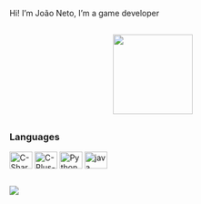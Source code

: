 Hi! I’m João Neto, I’m a game developer

##

<div align="center">
  <img align="center" height="140em" src="https://github.com/JNetoGH/JNetoGH/assets/24737993/54b6fe01-ec01-42e8-b32a-9e4587011d80"/>
</div>

##

 
<div style="display: inline_block">
  <h3> Languages </h3>
  <img align="center" alt="C-Sharp-Icon" height="30" width="40" src="https://cdn.jsdelivr.net/gh/devicons/devicon/icons/csharp/csharp-original.svg" />
  <img align="center" alt="C-Plus-Plus-Icon" height="30" width="40" src="https://cdn.jsdelivr.net/gh/devicons/devicon/icons/cplusplus/cplusplus-original.svg" />
  <img align="center" alt="Python" height="30" width="40" src="https://cdn.jsdelivr.net/gh/devicons/devicon/icons/python/python-original.svg" />
  <img align="center" alt="java" height="30" width="40" src="https://cdn.jsdelivr.net/gh/devicons/devicon/icons/java/java-original-wordmark.svg" />
</div>
  
##
  
<div align="center">
  <a href="mailto:joaomendes15@gmail.com" style="margin-right: 1000px;">
    <img src="https://img.shields.io/badge/Gmail-D14836?style=for-the-badge&logo=gmail&logoColor=white" target="_blank">
  </a>
  ㅤㅤㅤ
  <a href="https://www.linkedin.com/in/joao-neto-a0bab020a/" target="_blank">
    <img style="margin-left:1000px" src="https://img.shields.io/badge/-LinkedIn-%230077B5?style=for-the-badge&logo=linkedin&logoColor=white" target="_blank">
  </a> 
</div>

<!---
MendesGH/MendesGH is a ✨ special ✨ repository because its `README.md` (this file) appears on your GitHub profile.
You can click the Preview link to take a look at your changes.
--->
